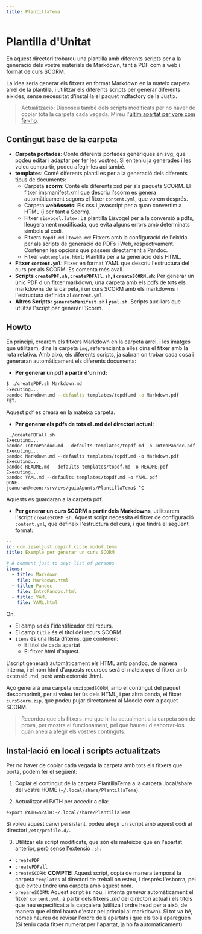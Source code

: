 ```yaml
---
title: PlantillaTema
---
```


# Plantilla d'Unitat

En aquest directori trobareu una plantilla amb diferents scripts per a la generació dels vostre materials de Markdown, tant a PDF com a web i format de curs SCORM.

La idea seria generar els fitxers en format Markdown en la mateix carpeta arrel de la plantilla, i utilitzar els diferents scripts per generar diferents eixides, sense necessitat d'instal·la el paquet mdfactory de la Justix.

>
> Actualització: Disposeu també dels scripts modificats per no haver de copiar tota la carpeta cada vegada. Mireu l'[últim apartat per vore com fer-ho](#installació-en-local-i-scripts-actualitzats).
>

## Contingut base de la carpeta

* **Carpeta portades**: Conté diferents portades genèriques en svg, que podeu editar i adaptar per fer les vostres. Si en teniu ja generades i les voleu compartir, podeu afegir-les aci també.
* **templates**:  Conté diferents plantilles per a la generació dels diferents tipus de documents:
  * Carpeta **scorm**: Conté els diferents xsd per als paquets SCORM. El fitxer imsmanifest.xml que descriu l'scorm es genera automàticament segons el fitxer `content.yml`, que vorem després.
  * Carpeta **webAssets**: Els css i javascript per a quan convertim a HTML (i per tant a Scorm).
  * Fitxer `eisvogel.latex`: La plantilla Eisvogel per a la conversió a pdfs, lleugerament modificada, que evita alguns errors amb determinats símbols al codi.
  * Fitxers `topdf.md` i `toweb.md`: Fitxers amb la configuració de l'eixida per als scripts de generació de PDFs i Web, respectivament. Contenen les opcions que passem directament a Pandoc.
  * Fitxer `webtemplate.html`: Plantilla per a la generació dels HTML.
* **Fitxer `content.yml`**: Fitxer en format YAML que descriu l'estructura del curs per als SCORM. Es comenta més avall.
* **Scripts `createPDF.sh`, `createPDFAll.sh`, i `createSCORM.sh`**: Per generar un únic PDF d'un fitxer markdown, una carpeta amb els pdfs de tots els markdowns de la carpeta, i un curs SCORM amb els markdowns i l'estructura definida al `content.yml`.
* **Altres Scripts: `generateManifest.sh` i `yaml.sh`**. Scripts auxiliars que utilitza l'script per generar l'Scorm.


## Howto

En principi, crearem els fitxers Markdown en la carpeta arrel, i les imatges que utilitzem, dins la carpeta `img`, referenciant a elles dins el fitxer amb la ruta relativa. Amb això, els diferents scripts, ja sabran on trobar cada cosa i generaran automàticament els diferents documents:

* **Per generar un pdf a partir d'un md:**

```sh
$ ./createPDF.sh Markdown.md 
Executing...
pandoc Markdown.md --defaults templates/topdf.md -o Markdown.pdf
FET.
```

Aquest pdf es crearà en la mateixa carpeta.

* **Per generar els pdfs de tots el .md del directori actual:**

```
 ./createPDFall.sh 
Executing...
pandoc IntroPandoc.md --defaults templates/topdf.md -o IntroPandoc.pdf
Executing...
pandoc Markdown.md --defaults templates/topdf.md -o Markdown.pdf
Executing...
pandoc README.md --defaults templates/topdf.md -o README.pdf
Executing...
pandoc YAML.md --defaults templates/topdf.md -o YAML.pdf
DONE.
joamuran@neon:/srv/cvs/guiaApunts/PlantillaTema$ ^C
```

Aquests es guardaran a la carpeta pdf.


* **Per generar un curs SCORM a partir dels Markdowns**, utilitzarem l'script `createSCORM.sh`. Aquest script necessita el fitxer de configuració `content.yml`, que defineix l'estructura del curs, i que tindrà el següent format:

```yaml
--
id: com.ieseljust.depinf.cicle.modul.tema
title: Exemple per generar un curs SCORM

# A comment just to say: list of persons
items:
  - title: Markdown
    file: Markdown.html
  - title: Pandoc
    file: IntroPandoc.html
  - title: YAML
    file: YAML.html
```

On:

* El camp `id` és l'identificador del recurs.
* El camp `title` és el títol del recurs SCORM.
* `items` és una llista d'items, que contenen:
    * El títol de cada apartat
    * El fitxer html d'aquest.

L'script generarà automàticament els HTML amb pandoc, de manera interna, i el nom html d'aquests recursos serà el mateix que el fitxer amb extensió .md, però amb extensió .html.

Açò generarà una carpeta `unzippedSCORM`, amb el contingut del paquet descomprimit, per si voleu fer ús dels HTML, i per altra banda, el fitxer `cursScorm.zip`, que podeu pujar directament al Moodle com a paquet SCORM. 

>
> Recordeu que els fitxers .md que hi ha actualment a la carpeta són de prova, per mostra el funcionament, pel que haureu d'esborrar-los quan aneu a afegir els vostres continguts.
>


## Instal·lació en local i scripts actualitzats

Per no haver de copiar cada vegada la carpeta amb tots els fitxers que porta, podem fer el següent:

1. Copiar el contingut de la carpeta PlantillaTema a la carpeta .local/share del vostre HOME (`~/.local/share/PlantillaTema`).

2. Actualitzar el PATH per accedir a ella:

```
export PATH=$PATH:~/.local/share/PlantillaTema
```

Si voleu aquest canvi persistent, podeu afegir un script amb aquest codi al directori `/etc/profile.d/`.

3. Utilitzar els script modificats, que són els mateixos que en l'apartat anterior, però sense l'extensió `.sh`:

* `createPDF`
* `createPDFall`
* `createSCORM`: **COMPTE!** Aquest script, copia de manera temporal la carpeta `templates` al directori de treball on esteu, i després l'esborra, pel que eviteu tindre una carpeta amb aquest nom.
* `prepareSCORM`: Aquest script és nou, i intenta *generar* automàticament el fitxer `content.yml`, a partir dels fitxers *.md* del directori actual i els títols que heu especificat a la capçalera (utilitza l'ordre head per a això, de manera que el títol haurà d'estar pel principi al markdown). Si tot va bé, només haureu de revisar l'ordre dels apartats i que els tìols apareguen (Si teniu cada fitxer numerat per l'apartat, ja ho fa automàticament)

